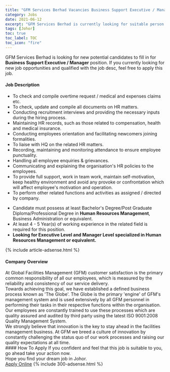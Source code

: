 ```yaml
---
title: "GFM Services Berhad Vacancies Business Support Executive / Manager" 
category: Jobs 
date: 2021-06-12 
excerpt: "GFM Services Berhad is currently looking for suitable person to fill in the Business Support Executive / Manager which based in Johor" 
tags: [Johor] 
toc: true 
toc_label: TOC 
toc_icon: "fire" 
--- 
```


<p>GFM Services Berhad is looking for new potential candidates to fill in for <b>Business Support Executive / Manager</b> position. If you currently looking for new job opportunities and qualified with the job desc, feel free to apply this job.
</p><div><div><h4>Job Description</h4></div><div><div><span><div><ul><li>To check and compile overtime request / medical and expenses claims etc.</li><li>To check, update and compile all documents on HR matters.</li><li>Conducting recruitment interviews and providing the necessary inputs during the hiring process.</li><li>Maintaining HR records, such as those related to compensation, health and medical insurance.</li><li>Conducting employees orientation and facilitating newcomers joining formalities.</li><li>To liaise with HQ on the related HR matters.</li><li>Recording, maintaining and monitoring attendance to ensure employee punctuality.</li><li>Handling all employee enquiries &amp; grievances.</li><li>Communicating and explaining the organisation's HR policies to the employees.</li><li>To provide full support, work in team work, maintain self-motivation, keep healthy environment and avoid any provoke or confrontation which will affect employee's motivation and operation.</li><li>To perform other related functions and activities as assigned / directed by company.</li></ul><ul><li>Candidate must possess at least Bachelor's Degree/Post Graduate Diploma/Professional Degree in <strong>Human Resources Management</strong>, Business Administration or equivalent.</li><li>At least 4&#160;- 5 Year(s) of working experience in the related field is required for this position.</li><li><strong>Looking for Executive Level and Manager Level specialized in Human Resources Management or equivalent.</strong></li></ul></div></span></div></div></div> 
{% include article-adsense.html %} 
<div><div><h4>Company Overview</h4></div><div><div><span><div><div>At Global Facilities Management (GFM) customer satisfaction is the primary common responsibility of all our employees, which is measured by the reliability and consistency of our service delivery.</div>
<div>Towards achieving this goal, we have established a defined business process known as 'The Globe'. The Globe is the primary 'engine' of GFM's management system and is used extensively by all GFM personnel in performing their tasks in their respective functions within the organisation.</div>
<div>Our employees are constantly trained to use these processes which are quality assured and audited by third party using the latest ISO 9001:2008 Quality Management System.</div>
<div>We strongly believe that innovation is the key to stay ahead in the facilities management business. At GFM we breed a culture of innovation by constantly challenging the status quo of our work processes and raising our quality expectations at all time.</div></div></span></div></div></div> 
#### How To Apply 
If you confident and feel that this job is suitable to you, go ahead take your action now. <br/> 
Hope you find your dream job in Johor. <br/> 
<a href="https://www.jobstreet.com.my/en/job/business-support-executive-manager-4588530?jobId=jobstreet-my-job-4588530&" class="btn btn--info" target="_blank" rel="nofollow noopenner">Apply Online</a> 
{% include 300-adsense.html %} 